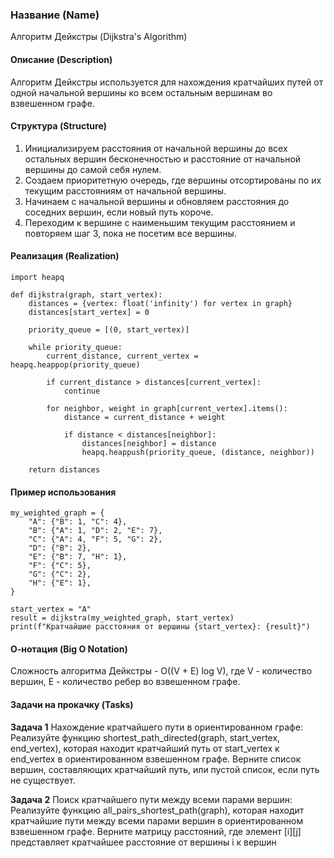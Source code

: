### Название (Name)
Алгоритм Дейкстры (Dijkstra's Algorithm)

#### Описание (Description)
Алгоритм Дейкстры используется для нахождения кратчайших путей от одной начальной вершины ко всем остальным вершинам во взвешенном графе.

#### Структура (Structure)
1. Инициализируем расстояния от начальной вершины до всех остальных вершин бесконечностью и расстояние от начальной вершины до самой себя нулем.
2. Создаем приоритетную очередь, где вершины отсортированы по их текущим расстояниям от начальной вершины.
3. Начинаем с начальной вершины и обновляем расстояния до соседних вершин, если новый путь короче.
4. Переходим к вершине с наименьшим текущим расстоянием и повторяем шаг 3, пока не посетим все вершины.

#### Реализация (Realization)
```
import heapq

def dijkstra(graph, start_vertex):
    distances = {vertex: float('infinity') for vertex in graph}
    distances[start_vertex] = 0

    priority_queue = [(0, start_vertex)]

    while priority_queue:
        current_distance, current_vertex = heapq.heappop(priority_queue)

        if current_distance > distances[current_vertex]:
            continue

        for neighbor, weight in graph[current_vertex].items():
            distance = current_distance + weight

            if distance < distances[neighbor]:
                distances[neighbor] = distance
                heapq.heappush(priority_queue, (distance, neighbor))

    return distances
```

#### Пример использования
```
my_weighted_graph = {
    "A": {"B": 1, "C": 4},
    "B": {"A": 1, "D": 2, "E": 7},
    "C": {"A": 4, "F": 5, "G": 2},
    "D": {"B": 2},
    "E": {"B": 7, "H": 1},
    "F": {"C": 5},
    "G": {"C": 2},
    "H": {"E": 1},
}

start_vertex = "A"
result = dijkstra(my_weighted_graph, start_vertex)
print(f"Кратчайшие расстояния от вершины {start_vertex}: {result}")
```

#### О-нотация (Big O Notation)
Сложность алгоритма Дейкстры - O((V + E) log V), где V - количество вершин, E - количество ребер во взвешенном графе.

#### Задачи на прокачку (Tasks)
**Задача 1**
Нахождение кратчайшего пути в ориентированном графе:
Реализуйте функцию shortest_path_directed(graph, start_vertex, end_vertex), которая находит кратчайший путь от start_vertex к end_vertex в ориентированном взвешенном графе. Верните список вершин, составляющих кратчайший путь, или пустой список, если путь не существует.

**Задача 2**
Поиск кратчайшего пути между всеми парами вершин:
Реализуйте функцию all_pairs_shortest_path(graph), которая находит кратчайшие пути между всеми парами вершин в ориентированном взвешенном графе. Верните матрицу расстояний, где элемент [i][j] представляет кратчайшее расстояние от вершины i к вершин